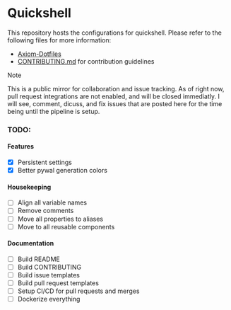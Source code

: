 # Quickshell

This repository hosts the configurations for quickshell.
Please refer to the following files for more information:
- [Axiom-Dotfiles](https://github.com/axiom-dotfiles)
- [CONTRIBUTING.md](CONTRIBUTING.md) for contribution guidelines

> [!NOTE]
>This is a public mirror for collaboration and issue tracking. As of right now, pull request integrations are not enabled, and will be closed immediatly.
>I will see, comment, dicuss, and fix issues that are posted here for the time being until the pipeline is setup.

### TODO:

#### Features
- [x] Persistent settings
- [x] Better pywal generation colors

#### Housekeeping
- [ ] Align all variable names
- [ ] Remove comments
- [ ] Move all properties to aliases
- [ ] Move to all reusable components

#### Documentation
- [ ] Build README
- [ ] Build CONTRIBUTING
- [ ] Build issue templates
- [ ] Build pull request templates
- [ ] Setup CI/CD for pull requests and merges
- [ ] Dockerize everything
